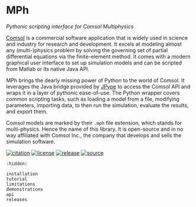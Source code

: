 ﻿# MPh
*Pythonic scripting interface for Comsol Multiphysics*

[Comsol][comsol] is a commercial software application that is widely
used in science and industry for research and development. It excels
at modeling almost any (multi-)physics problem by solving the governing
set of partial differential equations via the finite-element method.
It comes with a modern graphical user interface to set up simulation
models and can be scripted from Matlab or its native Java API.

MPh brings the dearly missing power of Python to the world of Comsol.
It leverages the Java bridge provided by [JPype][jpype] to access the
Comsol API and wraps it in a layer of pythonic ease-of-use. The Python
wrapper covers common scripting tasks, such as loading a model from a
file, modifying parameters, importing data, to then run the simulation,
evaluate the results, and export them.

Comsol models are marked by their `.mph` file extension, which stands
for multi-physics. Hence the name of this library. It is open-source
and in no way affiliated with Comsol Inc., the company that develops
and sells the simulation software.

[comsol]: https://www.comsol.com
[jpype]:  https://pypi.org/project/JPype1

[![citation](https://zenodo.org/badge/264718959.svg)](https://zenodo.org/badge/latestdoi/264718959)
[![license](https://img.shields.io/badge/License-MIT-green.svg)](https://opensource.org/licenses/MIT)
[![release](https://img.shields.io/pypi/v/mph.svg)](https://pypi.python.org/pypi/mph)
[![source](https://img.shields.io/github/stars/MPh-py/MPh?style=social)](https://github.com/MPh-py/MPh)

```{toctree}
:hidden:

installation
tutorial
limitations
demonstrations
api
releases
```
